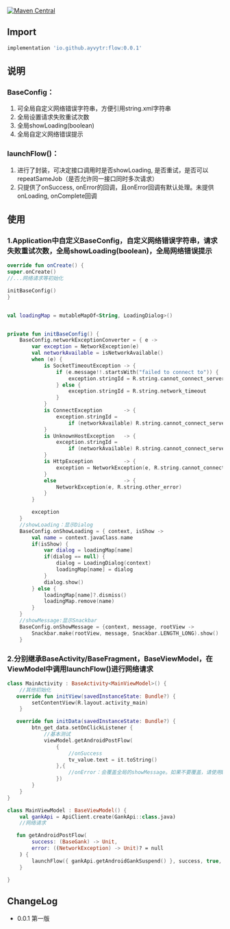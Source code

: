 [![Maven Central](https://img.shields.io/maven-central/v/io.github.ayvytr/flow.svg?label=Maven%20Central)](https://search.maven.org/search?q=g:%22io.github.ayvytr%22%20AND%20a:%22flow%22)



## Import

``` groovy
implementation 'io.github.ayvytr:flow:0.0.1'
```



## 说明

### BaseConfig：

1. 可全局自定义网络错误字符串，方便引用string.xml字符串
2. 全局设置请求失败重试次数
3. 全局showLoading(boolean)
4. 全局自定义网络错误提示

### launchFlow()：

1. 进行了封装，可决定接口调用时是否showLoading, 是否重试，是否可以repeatSameJob（是否允许同一接口同时多次请求）
2. 只提供了onSuccess, onError的回调，且onError回调有默认处理。未提供onLoading, onComplete回调



## 使用

### 1.Application中自定义BaseConfig，自定义网络错误字符串，请求失败重试次数，全局showLoading(boolean)，全局网络错误提示

```kotlin
override fun onCreate() {
super.onCreate()
//...网络请求等初始化

initBaseConfig()
}


val loadingMap = mutableMapOf<String, LoadingDialog>()


private fun initBaseConfig() {
    BaseConfig.networkExceptionConverter = { e ->
        var exception = NetworkException(e)
        val networkAvailable = isNetworkAvailable()
        when (e) {
            is SocketTimeoutException -> {
                if (e.message!!.startsWith("failed to connect to")) {
                    exception.stringId = R.string.cannot_connect_server
                } else {
                    exception.stringId = R.string.network_timeout
                }
            }
            is ConnectException       -> {
                exception.stringId =
                    if (networkAvailable) R.string.cannot_connect_server else R.string.network_not_available
            }
            is UnknownHostException   -> {
                exception.stringId =
                    if (networkAvailable) R.string.cannot_connect_server else R.string.network_not_available
            }
            is HttpException          -> {
                exception = NetworkException(e, R.string.cannot_connect_server, e.code())
            }
            else                      -> {
                NetworkException(e, R.string.other_error)
            }
        }

        exception
    }
    //showLoading：显示Dialog
    BaseConfig.onShowLoading = { context, isShow ->
        val name = context.javaClass.name
        if(isShow) {
            var dialog = loadingMap[name]
            if(dialog == null) {
                dialog = LoadingDialog(context)
                loadingMap[name] = dialog
            }
            dialog.show()
        } else {
            loadingMap[name]?.dismiss()
            loadingMap.remove(name)
        }
    }
    //showMessage:显示Snackbar
    BaseConfig.onShowMessage = {context, message, rootView ->
        Snackbar.make(rootView, message, Snackbar.LENGTH_LONG).show()
    }
```

### 2.分别继承BaseActivity/BaseFragment，BaseViewModel，在ViewModel中调用launchFlow()进行网络请求

```kotlin
class MainActivity : BaseActivity<MainViewModel>() {
	//其他初始化
   override fun initView(savedInstanceState: Bundle?) {
        setContentView(R.layout.activity_main)
    }

   override fun initData(savedInstanceState: Bundle?) {
        btn_get_data.setOnClickListener {
            //基本测试
            viewModel.getAndroidPostFlow(
                {
                    //onSuccess
                    tv_value.text = it.toString()
                },{
                    //onError：会覆盖全局的showMessage。如果不要覆盖，请使用ErrorObserver处理onError
                })
        }
    }
}

class MainViewModel : BaseViewModel() {
	val gankApi = ApiClient.create(GankApi::class.java)
	//网络请求

   fun getAndroidPostFlow(
        success: (BaseGank) -> Unit,
        error: ((NetworkException) -> Unit)? = null
    ) {
        launchFlow({ gankApi.getAndroidGankSuspend() }, success, true, false, true, error)
    }

}
```





## ChangeLog

* 0.0.1 第一版





